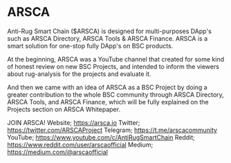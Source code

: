 # ARSCA

   Anti-Rug Smart Chain ($ARSCA) is designed for multi-purposes DApp's such as ARSCA Directory, ARSCA Tools &amp; ARSCA Finance. ARSCA is a smart solution for one-stop fully DApp's on BSC products.

   At the beginning, ARSCA was a YouTube channel that created for some kind of honest review on new BSC Projects, and intended to inform the viewers about rug-analysis for the projects and evaluate it.

   And then we came with an idea of ARSCA as a BSC Project by doing a greater contribution to the whole BSC community through ARSCA Directory, ARSCA Tools, and ARSCA Finance, which will be fully explained on the Projects section on ARSCA Whitepaper.
   
JOIN ARSCA!
Website; https://arsca.io
Twitter; https://twitter.com/ARSCAProject
Telegram; https://t.me/arscacommunity
YouTube; https://www.youtube.com/c/AntiRugSmartChain
Reddit; https://www.reddit.com/user/arscaofficial
Medium; https://medium.com/@arscaofficial
